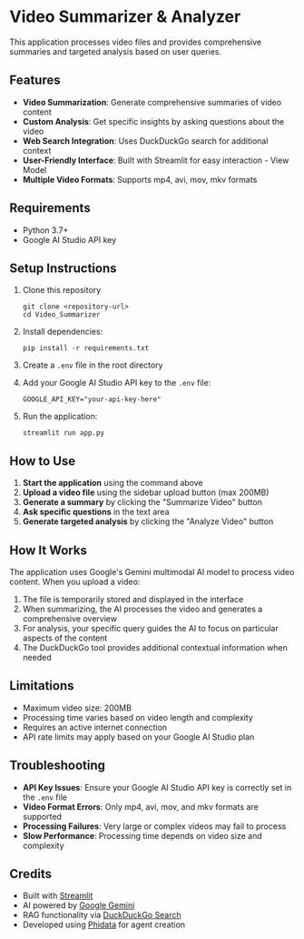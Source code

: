 # Video Summarizer & Analyzer

This application processes video files and provides comprehensive summaries and targeted analysis based on user queries.

## Features

- **Video Summarization**: Generate comprehensive summaries of video content
- **Custom Analysis**: Get specific insights by asking questions about the video
- **Web Search Integration**: Uses DuckDuckGo search for additional context
- **User-Friendly Interface**: Built with Streamlit for easy interaction - View Model
- **Multiple Video Formats**: Supports mp4, avi, mov, mkv formats

## Requirements

- Python 3.7+
- Google AI Studio API key

## Setup Instructions

1. Clone this repository

   ```
   git clone <repository-url>
   cd Video_Summarizer
   ```

2. Install dependencies:

   ```
   pip install -r requirements.txt
   ```

3. Create a `.env` file in the root directory

4. Add your Google AI Studio API key to the `.env` file:

   ```
   GOOGLE_API_KEY="your-api-key-here"
   ```

5. Run the application:
   ```
   streamlit run app.py
   ```

## How to Use

1. **Start the application** using the command above
2. **Upload a video file** using the sidebar upload button (max 200MB)
3. **Generate a summary** by clicking the "Summarize Video" button
4. **Ask specific questions** in the text area
5. **Generate targeted analysis** by clicking the "Analyze Video" button

## How It Works

The application uses Google's Gemini multimodal AI model to process video content. When you upload a video:

1. The file is temporarily stored and displayed in the interface
2. When summarizing, the AI processes the video and generates a comprehensive overview
3. For analysis, your specific query guides the AI to focus on particular aspects of the content
4. The DuckDuckGo tool provides additional contextual information when needed

## Limitations

- Maximum video size: 200MB
- Processing time varies based on video length and complexity
- Requires an active internet connection
- API rate limits may apply based on your Google AI Studio plan

## Troubleshooting

- **API Key Issues**: Ensure your Google AI Studio API key is correctly set in the `.env` file
- **Video Format Errors**: Only mp4, avi, mov, and mkv formats are supported
- **Processing Failures**: Very large or complex videos may fail to process
- **Slow Performance**: Processing time depends on video size and complexity

## Credits

- Built with [Streamlit](https://streamlit.io/)
- AI powered by [Google Gemini](https://ai.google.dev/)
- RAG functionality via [DuckDuckGo Search](https://duckduckgo.com/)
- Developed using [Phidata](https://phidata.com/) for agent creation
